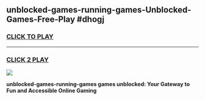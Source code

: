 
## unblocked-games-running-games-Unblocked-Games-Free-Play #dhogj
<h3>
<a href="https://us.freeplayer.one?title=unblocked-games-running-games&ref=9M">CLICK TO PLAY</a></h3>
<hr>

<h3>
<a href="https://us.freeplayer.one?title=unblocked-games-running-games&ref=9M">CLICK 2 PLAY</a>
  
</h3>

<a href="https://us.freeplayer.one?title=unblocked-games-running-games&ref=9M"><img src="https://clearcache.store/games.png"></a>


**unblocked-games-running-games games unblocked: Your Gateway to Fun and Accessible Online Gaming**

